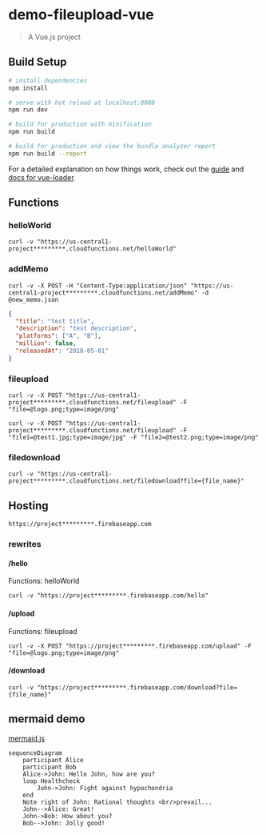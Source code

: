 # demo-fileupload-vue

> A Vue.js project

## Build Setup

``` bash
# install dependencies
npm install

# serve with hot reload at localhost:8080
npm run dev

# build for production with minification
npm run build

# build for production and view the bundle analyzer report
npm run build --report
```

For a detailed explanation on how things work, check out the [guide](http://vuejs-templates.github.io/webpack/) and [docs for vue-loader](http://vuejs.github.io/vue-loader).

## Functions

### helloWorld

``` text
curl -v "https://us-central1-project*********.cloudfunctions.net/helloWorld"
```

### addMemo

``` text
curl -v -X POST -H "Content-Type:application/json" "https://us-central1-project*********.cloudfunctions.net/addMemo" -d @new_memo.json
```

``` json
{
  "title": "test title",
  "description": "test description",
  "platforms": ["A", "B"],
  "million": false,
  "releasedAt": "2018-05-01"
}
```

### fileupload

``` text
curl -v -X POST "https://us-central1-project*********.cloudfunctions.net/fileupload" -F "file=@logo.png;type=image/png"
```

``` text
curl -v -X POST "https://us-central1-project*********.cloudfunctions.net/fileupload" -F "file1=@test1.jpg;type=image/jpg" -F "file2=@test2.png;type=image/png"
```

### filedownload

``` text
curl -v "https://us-central1-project*********.cloudfunctions.net/filedownload?file={file_name}"
```

## Hosting

``` text
https://project*********.firebaseapp.com
```

### rewrites

#### /hello

Functions: helloWorld

``` text
curl -v "https://project*********.firebaseapp.com/hello"
```

#### /upload

Functions: fileupload

``` text
curl -v -X POST "https://project*********.firebaseapp.com/upload" -F "file=@logo.png;type=image/png"
```

#### /download

``` text
curl -v "https://project*********.firebaseapp.com/download?file={file_name}"
```

## mermaid demo

[mermaid.js](https://mermaidjs.github.io/)

``` mermaid
sequenceDiagram
    participant Alice
    participant Bob
    Alice->John: Hello John, how are you?
    loop Healthcheck
        John->John: Fight against hypochondria
    end
    Note right of John: Rational thoughts <br/>prevail...
    John-->Alice: Great!
    John->Bob: How about you?
    Bob-->John: Jolly good!
```
